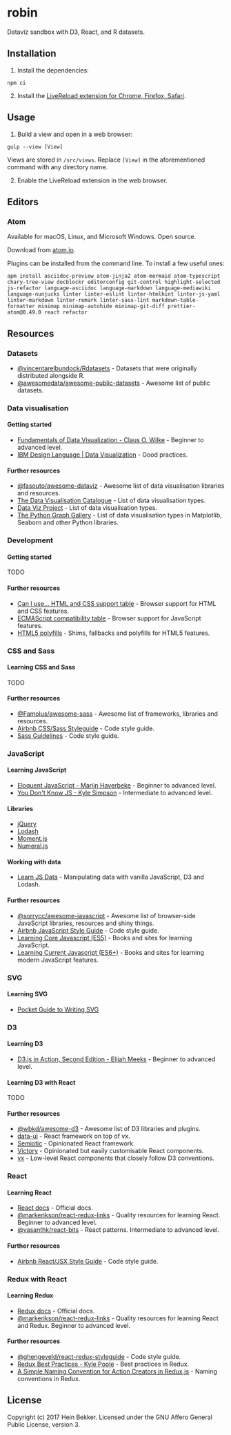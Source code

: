 # robin

Dataviz sandbox with D3, React, and R datasets.

## Installation

1. Install the dependencies:

  ```shell
  npm ci
  ```

2. Install the [LiveReload extension for Chrome, Firefox, Safari](http://livereload.com/extensions).

## Usage

1. Build a view and open in a web browser:

  ```shell
  gulp --view [View]
  ```

  Views are stored in `/src/views`. Replace `[View]` in the aforementioned command with any directory name.

2. Enable the LiveReload extension in the web browser.

## Editors

### Atom

Available for macOS, Linux, and Microsoft Windows. Open source.

Download from [atom.io](https://atom.io).

Plugins can be installed from the command line. To install a few useful ones:

  ```shell
  apm install asciidoc-preview atom-jinja2 atom-mermaid atom-typescript chary-tree-view docblockr editorconfig git-control highlight-selected js-refactor language-asciidoc language-markdown language-mediawiki language-nunjucks linter linter-eslint linter-htmlhint linter-js-yaml linter-markdown linter-remark linter-sass-lint markdown-table-formatter minimap minimap-autohide minimap-git-diff prettier-atom@0.49.0 react refactor
  ```

## Resources

### Datasets

* [@vincentarelbundock/Rdatasets](https://github.com/vincentarelbundock/Rdatasets) - Datasets that were originally distributed alongside R.
* [@awesomedata/awesome-public-datasets](https://github.com/awesomedata/awesome-public-datasets) - Awesome list of public datasets.

### Data visualisation

#### Getting started

* [Fundamentals of Data Visualization - Claus O. Wilke](http://serialmentor.com/dataviz) - Beginner to advanced level.
* [IBM Design Language | Data Visualization](https://www.ibm.com/design/language/experience/data-visualization) - Good practices.

#### Further resources

* [@fasouto/awesome-dataviz](https://github.com/fasouto/awesome-dataviz) - Awesome list of data visualisation libraries and resources.
* [The Data Visualisation Catalogue](https://datavizcatalogue.com/) - List of data visualisation types.
* [Data Viz Project](http://datavizproject.com/) - List of data visualisation types.
* [The Python Graph Gallery](https://python-graph-gallery.com/) - List of data visualisation types in Matplotlib, Seaborn and other Python libraries.

### Development

#### Getting started

TODO

#### Further resources

* [Can I use... HTML and CSS support table](https://caniuse.com) - Browser support for HTML and CSS features.
* [ECMAScript compatibility table](https://kangax.github.io/compat-table) - Browser support for JavaScript features.
* [HTML5 polyfills](https://github.com/Modernizr/Modernizr/wiki/HTML5-Cross-Browser-Polyfills) - Shims, fallbacks and polyfills for HTML5 features.

### CSS and Sass

#### Learning CSS and Sass

TODO

#### Further resources

* [@Famolus/awesome-sass](https://github.com/Famolus/awesome-sass) - Awesome list of frameworks, libraries and resources.
* [Airbnb CSS/Sass Styleguide](https://github.com/airbnb/css) - Code style guide.
* [Sass Guidelines](https://sass-guidelin.es/) - Code style guide.

### JavaScript

#### Learning JavaScript

* [Eloquent JavaScript - Marijn Haverbeke](http://eloquentjavascript.net) - Beginner to advanced level.
* [You Don't Know JS - Kyle Simpson](https://github.com/getify/You-Dont-Know-JS#titles) - Intermediate to advanced level.

#### Libraries

* [jQuery](http://api.jquery.com)
* [Lodash](https://lodash.com/docs)
* [Moment.js](https://momentjs.com/docs)
* [Numeral.js](http://numeraljs.com)

#### Working with data

* [Learn JS Data](http://learnjsdata.com/) - Manipulating data with vanilla JavaScript, D3 and Lodash.

#### Further resources

* [@sorrycc/awesome-javascript](https://github.com/sorrycc/awesome-javascript) - Awesome list of browser-side JavaScript libraries, resources and shiny things.
* [Airbnb JavaScript Style Guide](https://github.com/airbnb/javascript) - Code style guide.
* [Learning Core Javascript (ES5)](https://github.com/markerikson/react-redux-links#learning-core-javascript-es5) - Books and sites for learning JavaScript.
* [Learning Current Javascript (ES6+)](https://github.com/markerikson/react-redux-links#learning-current-javascript-es6) - Books and sites for learning modern JavaScript features.

### SVG

#### Learning SVG

* [Pocket Guide to Writing SVG](http://svgpocketguide.com/)

### D3

#### Learning D3

* [D3.js in Action, Second Edition - Elijah Meeks](https://www.manning.com/books/d3js-in-action-second-edition) - Beginner to advanced level.

#### Learning D3 with React

TODO

#### Further resources

* [@wbkd/awesome-d3](https://github.com/wbkd/awesome-d3) - Awesome list of D3 libraries and plugins.
* [data-ui](https://williaster.github.io/data-ui) - React framework on top of vx.
* [Semiotic](https://emeeks.github.io/semiotic) - Opinionated React framework.
* [Victory](http://formidable.com/open-source/victory) - Opinionated but easily customisable React components.
* [vx](https://vx-demo.now.sh) - Low-level React components that closely follow D3 conventions.

### React

#### Learning React

* [React docs](https://reactjs.org/docs) - Official docs.
* [@markerikson/react-redux-links](https://github.com/markerikson/react-redux-links) - Quality resources for learning React. Beginner to advanced level.
* [@vasanthk/react-bits](https://github.com/vasanthk/react-bits) - React patterns. Intermediate to advanced level.

#### Further resources

* [Airbnb React/JSX Style Guide](https://github.com/airbnb/javascript/tree/master/react) - Code style guide.

### Redux with React

#### Learning Redux

* [Redux docs](http://redux.js.org) - Official docs.
* [@markerikson/react-redux-links](https://github.com/markerikson/react-redux-links) - Quality resources for learning React and Redux. Beginner to advanced level.

#### Further resources

* [@ghengeveld/react-redux-styleguide](https://github.com/ghengeveld/react-redux-styleguide) - Code style guide.
* [Redux Best Practices - Kyle Poole](https://medium.com/@kylpo/redux-best-practices-eef55a20cc72) - Best practices in Redux.
* [A Simple Naming Convention for Action Creators in Redux.js](https://decembersoft.com/posts/a-simple-naming-convention-for-action-creators-in-redux-js) - Naming conventions in Redux.

## License

Copyright (c) 2017 Hein Bekker. Licensed under the GNU Affero General Public License, version 3.
